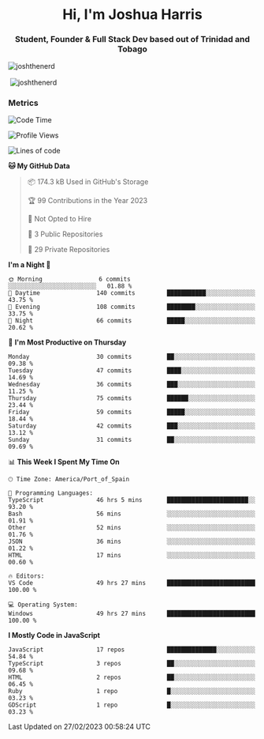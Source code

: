 <h1 align="center">Hi, I'm Joshua Harris</h1>
<h3 align="center">Student, Founder & Full Stack Dev based out of Trinidad and Tobago</h3>

<p align="left"> <img src="https://komarev.com/ghpvc/?username=JoshTheDeveloperr" alt="joshthenerd" /> </p>

<p>&nbsp;<img align="center" src="https://github-readme-stats.vercel.app/api?username=JoshTheDeveloperr&show_icons=true&count_private=true" alt="joshthenerd" /></p>

### Metrics

<!--START_SECTION:waka-->
![Code Time](http://img.shields.io/badge/Code%20Time-166%20hrs%2023%20mins-blue)

![Profile Views](http://img.shields.io/badge/Profile%20Views-21-blue)

![Lines of code](https://img.shields.io/badge/From%20Hello%20World%20I%27ve%20Written--2.7%20million%20lines%20of%20code-blue)

**🐱 My GitHub Data** 

> 📦 174.3 kB Used in GitHub's Storage 
 > 
> 🏆 99 Contributions in the Year 2023
 > 
> 🚫 Not Opted to Hire
 > 
> 📜 3 Public Repositories 
 > 
> 🔑 29 Private Repositories 
 > 
**I'm a Night 🦉** 

```text
🌞 Morning                6 commits           ░░░░░░░░░░░░░░░░░░░░░░░░░   01.88 % 
🌆 Daytime                140 commits         ███████████░░░░░░░░░░░░░░   43.75 % 
🌃 Evening                108 commits         ████████░░░░░░░░░░░░░░░░░   33.75 % 
🌙 Night                  66 commits          █████░░░░░░░░░░░░░░░░░░░░   20.62 % 
```
📅 **I'm Most Productive on Thursday** 

```text
Monday                   30 commits          ██░░░░░░░░░░░░░░░░░░░░░░░   09.38 % 
Tuesday                  47 commits          ████░░░░░░░░░░░░░░░░░░░░░   14.69 % 
Wednesday                36 commits          ███░░░░░░░░░░░░░░░░░░░░░░   11.25 % 
Thursday                 75 commits          ██████░░░░░░░░░░░░░░░░░░░   23.44 % 
Friday                   59 commits          █████░░░░░░░░░░░░░░░░░░░░   18.44 % 
Saturday                 42 commits          ███░░░░░░░░░░░░░░░░░░░░░░   13.12 % 
Sunday                   31 commits          ██░░░░░░░░░░░░░░░░░░░░░░░   09.69 % 
```


📊 **This Week I Spent My Time On** 

```text
🕑︎ Time Zone: America/Port_of_Spain

💬 Programming Languages: 
TypeScript               46 hrs 5 mins       ███████████████████████░░   93.20 % 
Bash                     56 mins             ░░░░░░░░░░░░░░░░░░░░░░░░░   01.91 % 
Other                    52 mins             ░░░░░░░░░░░░░░░░░░░░░░░░░   01.76 % 
JSON                     36 mins             ░░░░░░░░░░░░░░░░░░░░░░░░░   01.22 % 
HTML                     17 mins             ░░░░░░░░░░░░░░░░░░░░░░░░░   00.60 % 

🔥 Editors: 
VS Code                  49 hrs 27 mins      █████████████████████████   100.00 % 

💻 Operating System: 
Windows                  49 hrs 27 mins      █████████████████████████   100.00 % 
```

**I Mostly Code in JavaScript** 

```text
JavaScript               17 repos            ██████████████░░░░░░░░░░░   54.84 % 
TypeScript               3 repos             ██░░░░░░░░░░░░░░░░░░░░░░░   09.68 % 
HTML                     2 repos             ██░░░░░░░░░░░░░░░░░░░░░░░   06.45 % 
Ruby                     1 repo              █░░░░░░░░░░░░░░░░░░░░░░░░   03.23 % 
GDScript                 1 repo              █░░░░░░░░░░░░░░░░░░░░░░░░   03.23 % 
```




 Last Updated on 27/02/2023 00:58:24 UTC
<!--END_SECTION:waka-->
